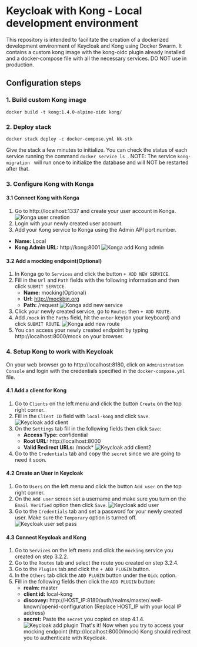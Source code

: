 # Keycloak with Kong - Local development environment

This repository is intended to facilitate the creation of a dockerized development environment of Keycloak and Kong using Docker Swarm. It contains a custom kong image with the kong-oidc plugin already installed and a docker-compose file with all the necessary services. DO NOT use in production.

## Configuration steps

### 1. Build custom Kong image

```
docker build -t kong:1.4.0-alpine-oidc kong/
```

### 2. Deploy stack

```
docker stack deploy -c docker-compose.yml kk-stk
```

Give the stack a few minutes to initialize. You can check the status of each service running the command `docker service ls `.
NOTE: The service `kong-migration ` will run once to initialize the database and will NOT be restarted after that.

### 3. Configure Kong with Konga
#### 3.1 Connect Kong with Konga
1. Go to http://localhost:1337 and create your user account in Konga.
  ![Konga user creation](/images/konga-user-creation.png)
2. Login with your newly created user account.
3. Add your Kong service to Konga using the Admin API port number.
  * **Name:** Local
  * **Kong Admin URL:** http://kong:8001
  ![Konga add Kong admin](/images/konga-kong-connection.png)
#### 3.2 Add a mocking endpoint(Optional)
1. In Konga go to `Services` and click the button `+ ADD NEW SERVICE`.
2. Fill in the `Url` and `Path` fields with the following information and then click `SUBMIT SERVICE`.
   * **Name:** mocking(Optional)
   * **Url:** http://mockbin.org
   * **Path:** /request
   ![Konga add new service](/images/konga-kong-new-service.png)
3. Click your newly created service, go to `Routes` then `+ ADD ROUTE`.
4. Add `/mock` in the `Paths` field, hit the `enter` key(on your keyboard) and click `SUBMIT ROUTE`.
   ![Konga add new route](/images/konga-kong-new-route.png)
5. You can access your newly created endpoint by typing http://localhost:8000/mock on your browser.

### 4. Setup Kong to work with Keycloak
On your web browser go to http://localhost:8180, click on `Administration Console` and login with the credentials specified in the `docker-compose.yml` file.

#### 4.1 Add a client for Kong
1. Go to `Clients` on the left menu and click the button `Create` on the top right corner.
2. Fill in the `Client ID` field with `local-kong` and click  `Save`.
   ![Keycloak add client](/images/keycloak-add-client.png)
3. On the `Settings` tab fill in the following fields then click `Save`:
   * **Access Type:** confidential
   * **Root URL:** http://localhost:8000
   * **Valid Redirect URLs:** /mock*
  ![Keycloak add client2](/images/keycloak-add-client2.png)
4. Go to the `Credentials` tab and copy the `secret` since we are going to need it soon.

#### 4.2 Create an User in Keycloak
1. Go to `Users` on the left menu and click the button `Add user` on the top right corner.
2. On the `Add user` screen set a username and make sure you turn on the `Email Verified` option then click `Save`.
   ![Keycloak add user](/images/keycloak-new-user.png)
3. Go to the `Credentials` tab and set a password for your newly created user. Make sure the `Temporary` option is turned off.
   ![Keycloak user set pass](/images/keycloak-user-set-pass.png)

#### 4.3 Connect Keycloak and Kong
1. Go to `Services` on the left menu and click the `mocking` service you created on step 3.2.2.
2. Go to the `Routes` tab and select the route you created on step 3.2.4.
3. Go to the `Plugins` tab and click the `+ ADD PLUGIN` button.
4. In the `Others` tab click the `ADD PLUGIN` button under the `Oidc` option.
5. Fill in the following fields then click the `ADD PLUGIN` button:
   * **realm:** master
   * **client id:** local-kong
   * **discovey:** http://HOST_IP:8180/auth/realms/master/.well-known/openid-configuration (Replace HOST_IP with your local IP address)
   * **secret:** Paste the `secret` you copied on step 4.1.4.
  ![Keycloak add plugin](/images/keycloak-add-plugin.png)
That's it! Now when you try to access your mocking endpoint (http://localhost:8000/mock) Kong should redirect you to authenticate with Keycloak.